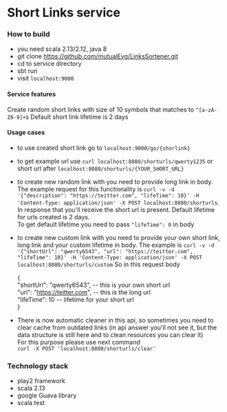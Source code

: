 # Short Links service
### How to build
- you need scala 2.13/2.12, java 8
- git clone https://github.com/mutualEvg/LinksSortener.git
- cd to service directory
- sbt run
- visit ```localhost:9000```
#### Service features


Create random short links with size of 10 symbols that matches to `^[a-zA-Z0-9]+$`
Default short link lifetime is 2 days


#### Usage cases

- to use created short link go to ```localhost:9000/go/{shorlink}```
- to get example url use `curl localhost:8080/shorturls/qwerty1235` or short url after `localhost:8080/shorturls/{YOUR_SHORT_URL}`
- to create new random link with you need to provide long link in body. The example request for this functionality is 
  `curl -v -d '{"description": "https://teitter.com", "lifeTime": 10}' -H 'Content-Type: application/json' -X POST localhost:8080/shorturls`.
  In response that you'll receive the short url is present. Default lifetime for urls created is 2 days.<br/>
  To get default lifetime you need to pass `"lifeTime": 0` in body
- to create new custom link with you need to provide your own short link, long link and your custom lifetime in body. The example is
  `curl -v -d '{"shortUrl": "qwerty6543", "url": "https://teitter.com", "lifeTime": 10}' -H 'Content-Type: application/json' -X POST localhost:8080/shorturls/custom`
  So in this request body
  
  { <br/>
    "shortUrl": "qwerty6543", -- this is your own short url<br/>
    "url": "https://teitter.com", -- this is the long url<br/>
    "lifeTime": 10 -- lifetime for your short url<br/>
  }
  
- There is now automatic cleaner in this api, so sometimes you need to clear cache from outdated links
  (in api answer you'll not see it, but the data structure is still here and to clean resources
  you can clear it) <br/>
  For this purpose please use next command <br/>
  `curl -X POST 'localhost:8080/shorturls/clear'`

### Technology stack

- play2 framework
- scala 2.13
- google Guava library 
- scala test
